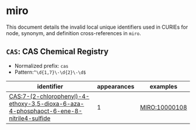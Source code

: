 # miro

This document details the invalid local unique identifiers used in CURIEs
for node, synonym, and definition cross-references in `miro`.


## `CAS`: CAS Chemical Registry

- Normalized prefix: `cas`
- Pattern:`^\d{1,7}\-\d{2}\-\d$`


| identifier                                                                                                                                                                                            |   appearances | examples                                              |
|-------------------------------------------------------------------------------------------------------------------------------------------------------------------------------------------------------|---------------|-------------------------------------------------------|
| [CAS:7-(2-chlorophenyl)-4-ethoxy-3,5-dioxa-6-aza-4-phosphaoct-6-ene-8-nitrile4-sulfide](https://bioregistry.io/CAS:7-(2-chlorophenyl)-4-ethoxy-3,5-dioxa-6-aza-4-phosphaoct-6-ene-8-nitrile4-sulfide) |             1 | [MIRO:10000108](https://bioregistry.io/MIRO:10000108) |

